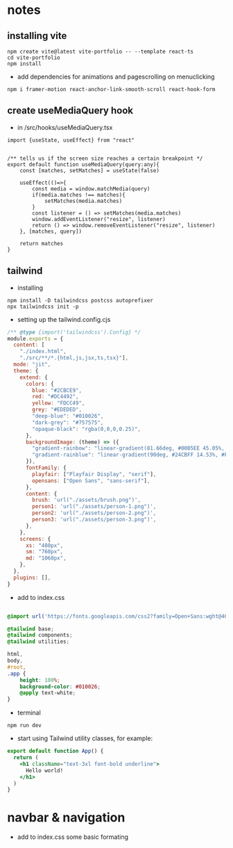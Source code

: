 # notes

## installing vite

```
npm create vite@latest vite-portfolio -- --template react-ts
cd vite-portfolio
npm install
```

- add dependencies for animations and pagescrolling on menuclicking
```
npm i framer-motion react-anchor-link-smooth-scroll react-hook-form
```

## create useMediaQuery hook
- in /src/hooks/useMediaQuery.tsx
```tsx
import {useState, useEffect} from "react"


/** tells us if the screen size reaches a certain breakpoint */
export default function useMediaQuery(query:any){
    const [matches, setMatches] = useState(false)

    useEffect(()=>{
        const media = window.matchMedia(query)
        if(media.matches !== matches){
            setMatches(media.matches)
        }
        const listener = () => setMatches(media.matches)
        window.addEventListener("resize", listener)
        return () => window.removeEventListener("resize", listener)
    }, [matches, query])

    return matches
}
```

## tailwind

- installing 
```
npm install -D tailwindcss postcss autoprefixer
npx tailwindcss init -p
```

- setting up the tailwind.config.cjs

```js
/** @type {import('tailwindcss').Config} */
module.exports = {
  content: [
    "./index.html",
    "./src/**/*.{html,js,jsx,ts,tsx}"],
  mode: "jit",
  theme: {
    extend: {
      colors: {
        blue: "#2CBCE9",
        red: "#DC4492",
        yellow: "FDCC49",
        grey: "#EDEDED",
        "deep-blue": "#010026",
        "dark-grey": "#757575",
        "opaque-black": "rgba(0,0,0,0.25)",
      },
      backgroundImage: (theme) => ({
        "gradient-rainbow": "linear-gradient(81.66deg, #00B5EE 45.05%, #FFBA00 78.07%)",
        "gradient-rainblue": "linear-gradient(90deg, #24CBFF 14.53%, #FFBD0C 107.73%)",
      }),
      fontFamily: {
        playfair: ["Playfair Display", "serif"],
        opensans: ["Open Sans", "sans-serif"],
      },
      content: {
        brush: 'url("./assets/brush.png")',
        person1: 'url("./assets/person-1.png")',
        person2: 'url("./assets/person-2.png")',
        person3: 'url("./assets/person-3.png")',
      },
    },
    screens: {
      xs: "480px",
      sm: "760px",
      md: "1060px",
    },
  },
  plugins: [],
}
```

- add to index.css
```css

@import url('https://fonts.googleapis.com/css2?family=Open+Sans:wght@400;600&family=Playfair+Display:wght@400;600&display=swap');

@tailwind base;
@tailwind components;
@tailwind utilities;

html,
body,
#root,
.app {
    height: 100%;
    background-color: #010026;
    @apply text-white;
}
```

- terminal

```
npm run dev
```

- start using Tailwind utility classes, for example:

```jsx
export default function App() {
  return (
    <h1 className="text-3xl font-bold underline">
      Hello world!
    </h1>
  )
}
```

# navbar & navigation

- add to index.css some basic formating
